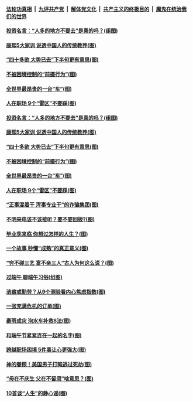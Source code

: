 ####  [法轮功真相](../../../../basic/blob/master/README.md?t=06272031) &nbsp;|&nbsp; [九评共产党](../../../../9ping.md/blob/master/README.md?t=06272031) &nbsp;|&nbsp; [解体党文化](../../../../jtdwh.md/blob/master/README.md?t=06272031)  &nbsp;|&nbsp; [共产主义的终极目的](../../../../gczydzjmd.md/blob/master/README.md?t=06272031) &nbsp;|&nbsp; [魔鬼在统治我们的世界](../../../../mgztzwmdsj.md/blob/master/README.md?t=06272031) 

#### [投资名言：“人多的地方不要去”是真的吗？(组图)](../pages/p8/937855.md?t=06272031) 

#### [康熙5大家训 说透中国人的传统教养(图)](../pages/p8/937696.md?t=06272031) 

#### [“四十多欲 大势已去”下半句更有意思(图)](../pages/p8/937811.md?t=06272031) 

#### [不被困境控制的“前摄行为”(图)](../pages/p8/937145.md?t=06272031) 

#### [全世界最昂贵的一台“车”(图)](../pages/p8/937477.md?t=06272031) 

#### [人在职场 9个“雷区”不要踩(图)](../pages/p8/937766.md?t=06272031) 

#### [投资名言：“人多的地方不要去”是真的吗？(组图)](../pages/p8/937855.md?t=06272031) 

#### [康熙5大家训 说透中国人的传统教养(图)](../pages/p8/937696.md?t=06272031) 

#### [“四十多欲 大势已去”下半句更有意思(图)](../pages/p8/937811.md?t=06272031) 

#### [不被困境控制的“前摄行为”(图)](../pages/p8/937145.md?t=06272031) 

#### [全世界最昂贵的一台“车”(图)](../pages/p8/937477.md?t=06272031) 

#### [人在职场 9个“雷区”不要踩(图)](../pages/p8/937766.md?t=06272031) 

#### [“正事混着干 浑事专业干”的诈骗集团(图)](../pages/p8/937732.md?t=06272031) 

#### [不明来电该不该接听？要不要回拨?(图)](../pages/p8/936929.md?t=06272031) 

#### [毕业季来临 你想过怎样的人生？(图)](../pages/p8/937661.md?t=06272031) 

#### [一个故事 秒懂“成熟”的真正意义(图)](../pages/p8/936405.md?t=06272031) 

#### [“穷不碰三艺 富不亲三人”古人为何这么说？(图)](../pages/p8/937602.md?t=06272031) 

#### [过端午 聊端午习俗(组图)](../pages/p8/937246.md?t=06272031) 

#### [洁癖或勤劳？从9个测验看内心焦虑指数(图)](../pages/p8/937558.md?t=06272031) 

#### [一张充满危机的订单(图)](../pages/p8/936981.md?t=06272031) 

#### [豪雨成灾 泡水车补救8法(图)](../pages/p8/937526.md?t=06272031) 

#### [和端午节紧紧连在一起的名字(图)](../pages/p8/937448.md?t=06272031) 

#### [跨越职场困境 5件事让心更强大(图)](../pages/p8/937375.md?t=06272031) 

#### [神的眷顾！美国男子打盹逃过死劫(图)](../pages/p8/936985.md?t=06272031) 

#### [“母在不庆生 父在不留须”啥意思？(图)](../pages/p8/937234.md?t=06272031) 

#### [10首谈“人生”的静心谣(图)](../pages/p8/936965.md?t=06272031) 

